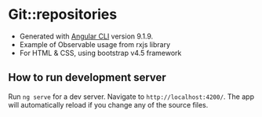 # Git::repositories

* Generated with [Angular CLI](https://github.com/angular/angular-cli) version 9.1.9.
* Example of Observable usage from rxjs library
* For HTML & CSS, using bootstrap v4.5 framework

## How to run development server

Run `ng serve` for a dev server. Navigate to `http://localhost:4200/`. The app will automatically reload if you change any of the source files.

